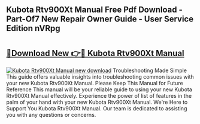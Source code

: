 ## Kubota Rtv900Xt Manual Free Pdf Download - Part-Of7 New Repair Owner Guide - User Service Edition nVRpg

# <h2><a href="http://bc95864.oget.top/?id=Kubota+Rtv900Xt+Manual">🔗Download New 👉🔴 Kubota Rtv900Xt Manual</a></h2>

[![Kubota Rtv900Xt Manual new download](https://i.imgur.com/5g1atiW.png)](http://bc95864.oget.top/?id=Kubota+Rtv900Xt+Manual)
Troubleshooting Made Simple This guide offers valuable insights into troubleshooting common issues with your new Kubota Rtv900Xt Manual. Please Keep This Manual for Future Reference This manual will be your reliable guide to using your new Kubota Rtv900Xt Manual effectively. Experience the power of list of features in the palm of your hand with your new Kubota Rtv900Xt Manual. We're Here to Support You Kubota Rtv900Xt Manual. Our team is dedicated to assisting you with any questions or concerns.
